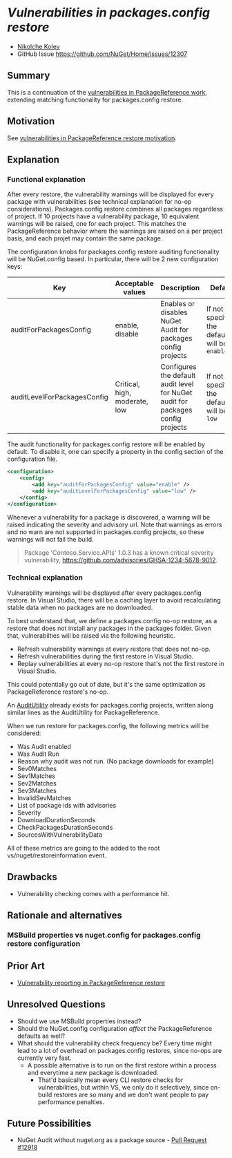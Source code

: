 # ***Vulnerabilities in packages.config restore***

- [Nikolche Kolev](https://github.com/nkolev92)
- GitHub Issue <https://github.com/NuGet/Home/issues/12307>

## Summary

This is a continuation of the [vulnerabilities in PackageReference work](../2022/vulnerabilities-in-restore.md), extending matching functionality for packages.config restore.

## Motivation

See [vulnerabilities in PackageReference restore motivation](../2022/vulnerabilities-in-restore.md#motivation).

## Explanation

### Functional explanation

After every restore, the vulnerability warnings will be displayed for every package with vulnerabilities (see technical explanation for no-op considerations).
Packages.config restore combines all packages regardless of project. If 10 projects have a vulnerability package, 10 equivalent warnings will be raised, one for each project. This matches the PackageReference behavior where the warnings are raised on a per project basis, and each projet may contain the same package.

The configuration knobs for packages.config restore auditing functionality will be NuGet.config based.
In particular, there will be 2 new configuration keys:

| Key | Acceptable values | Description | Default |
|-----|-------------------|-------------|---------|
| auditForPackagesConfig | enable, disable | Enables or disables NuGet Audit for packages config projects | If not specified, the default will be `enable` |
| auditLevelForPackagesConfig | Critical, high, moderate, low | Configures the default audit level for NuGet audit for packages config projects |  If not specified, the default will be `low` |

The audit functionality for packages.config restore will be enabled by default.
To disable it, one can specify a property in the config section of the configuration file.

```xml
<configuration>
    <config>
        <add key="auditForPackagesConfig" value="enable" />
        <add key="auditLevelForPackagesConfig" value="low" />
    </config>
</configuration>
```

Whenever a vulnerability for a package is discovered, a warning will be raised indicating the severity and advisory url.
Note that warnings as errors and no warn are not supported in packages.config projects, so these warnings will not fail the build.

> Package 'Contoso.Service.APIs' 1.0.3 has a known critical severity vulnerability, https://github.com/advisories/GHSA-1234-5678-9012.

### Technical explanation

Vulnerability warnings will be displayed after every packages.config restore.
In Visual Studio, there will be a caching layer to avoid recalculating stable data when no packages are no downloaded.

To best understand that, we define a packages.config no-op restore, as a restore that does not install any packages in the packages folder.
Given that, vulnerabilties will be raised via the following heuristic.

- Refresh vulnerability warnings at every restore that does not no-op.
- Refresh vulnerabilities during the first restore in Visual Studio.
- Replay vulnerabilities at every no-op restore that's not the first restore in Visual Studio.

This could potentially go out of date, but it's the same optimization as PackageReference restore's no-op.

An [AuditUtility](https://github.com/NuGet/NuGet.Client/blob/dev/src/NuGet.Core/NuGet.PackageManagement/AuditUtility.cs) already exists for packages.config projects, written along similar lines as the AuditUtility for PackageReference.

When we run restore for packages.config, the following metrics will be considered:

- Was Audit enabled
- Was Audit Run
- Reason why audit was not run. (No package downloads for example)
- Sev0Matches
- Sev1Matches
- Sev2Matches
- Sev3Matches
- InvalidSevMatches
- List of package ids with advisories
- Severity
- DownloadDurationSeconds
- CheckPackagesDurationSeconds
- SourcesWithVulnerabilityData

All of these metrics are going to the added to the root vs/nuget/restoreinformation event.

## Drawbacks

- Vulnerability checking comes with a performance hit.

## Rationale and alternatives

### MSBuild properties vs nuget.config for packages.config restore configuration



## Prior Art

- [Vulnerability reporting in PackageReference restore](../2022/vulnerabilities-in-restore.md)

## Unresolved Questions

- Should we use MSBuild properties instead?
- Should the NuGet.config configuration *affect* the PackageReference defaults as well?
- What should the vulnerability check frequency be? Every time might lead to a lot of overhead on packages.config restores, since no-ops are currently very fast.
  - A possible alternative is to run on the first restore within a process and everytime a new package is downloaded.
    - That'd basically mean every CLI restore checks for vulnerabilities, but within VS, we only do it selectively, since on-build restores are so many and we don't want people to pay performance penalties.

<!-- What parts of the proposal do you expect to resolve before this gets accepted? -->
<!-- What parts of the proposal need to be resolved before the proposal is stabilized? -->
<!-- What related issues would you consider out of scope for this proposal but can be addressed in the future? -->

## Future Possibilities

- NuGet Audit without nuget.org as a package source - [Pull Request #12918](https://github.com/NuGet/Home/pull/12918)
